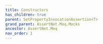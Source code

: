```yaml
---
title: Constructors
has_children: true
parent: SetPropertyInvocationAssertion<T>
grand_parent: AssertNet.Moq.Mocks
ancestor: AssertNet.Moq
nav_order: 1
---
```


